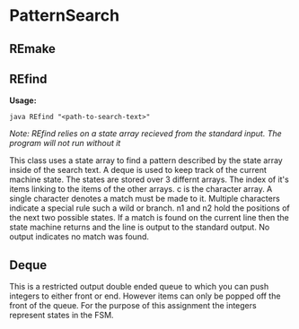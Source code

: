 # PatternSearch

## REmake

## REfind

__**Usage:**__

`java REfind "<path-to-search-text>"`

*Note: REfind relies on a state array recieved from the standard input. The program will not run without it*

This class uses a state array to find a pattern described by the state array inside of the search text. A deque is used to keep track of the current machine state. The states are stored over 3 differnt arrays. The index of it's items linking to the items of the other arrays. c is the character array. A single character denotes a match must be made to it. Multiple characters indicate a special rule such a wild or branch. n1 and n2 hold the positions of the next two possible states. If a match is found on the current line then the state machine returns and the line is output to the standard output. No output indicates no match was found.

## Deque
This is a restricted output double ended queue to which you can push integers to either front or end. However items can only be popped off the front of the queue. For the purpose of this assignment the integers represent states in the FSM.